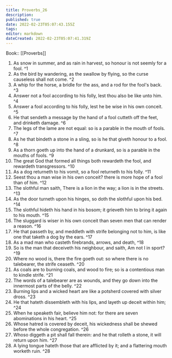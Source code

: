 ```yaml
---
title: Proverbs_26
description: 
published: true
date: 2022-02-23T05:07:43.155Z
tags: 
editor: markdown
dateCreated: 2022-02-23T05:07:41.319Z
---
```


 Book:: [[Proverbs]]
 1. As snow in summer, and as rain in harvest, so honour is not seemly for a fool. ^1
 2. As the bird by wandering, as the swallow by flying, so the curse causeless shall not come. ^2
 3. A whip for the horse, a bridle for the ass, and a rod for the fool's back. ^3
 4. Answer not a fool according to his folly, lest thou also be like unto him. ^4
 5. Answer a fool according to his folly, lest he be wise in his own conceit. ^5
 6. He that sendeth a message by the hand of a fool cutteth off the feet, and drinketh damage. ^6
 7. The legs of the lame are not equal: so is a parable in the mouth of fools. ^7
 8. As he that bindeth a stone in a sling, so is he that giveth honour to a fool. ^8
 9. As a thorn goeth up into the hand of a drunkard, so is a parable in the mouths of fools. ^9
 10. The great God that formed all things both rewardeth the fool, and rewardeth transgressors. ^10
 11. As a dog returneth to his vomit, so a fool returneth to his folly. ^11
 12. Seest thou a man wise in his own conceit? there is more hope of a fool than of him. ^12
 13. The slothful man saith, There is a lion in the way; a lion is in the streets. ^13
 14. As the door turneth upon his hinges, so doth the slothful upon his bed. ^14
 15. The slothful hideth his hand in his bosom; it grieveth him to bring it again to his mouth. ^15
 16. The sluggard is wiser in his own conceit than seven men that can render a reason. ^16
 17. He that passeth by, and meddleth with strife belonging not to him, is like one that taketh a dog by the ears. ^17
 18. As a mad man who casteth firebrands, arrows, and death, ^18
 19. So is the man that deceiveth his neighbour, and saith, Am not I in sport? ^19
 20. Where no wood is, there the fire goeth out: so where there is no talebearer, the strife ceaseth. ^20
 21. As coals are to burning coals, and wood to fire; so is a contentious man to kindle strife. ^21
 22. The words of a talebearer are as wounds, and they go down into the innermost parts of the belly. ^22
 23. Burning lips and a wicked heart are like a potsherd covered with silver dross. ^23
 24. He that hateth dissembleth with his lips, and layeth up deceit within him; ^24
 25. When he speaketh fair, believe him not: for there are seven abominations in his heart. ^25
 26. Whose hatred is covered by deceit, his wickedness shall be shewed before the whole congregation. ^26
 27. Whoso diggeth a pit shall fall therein: and he that rolleth a stone, it will return upon him. ^27
 28. A lying tongue hateth those that are afflicted by it; and a flattering mouth worketh ruin. ^28
